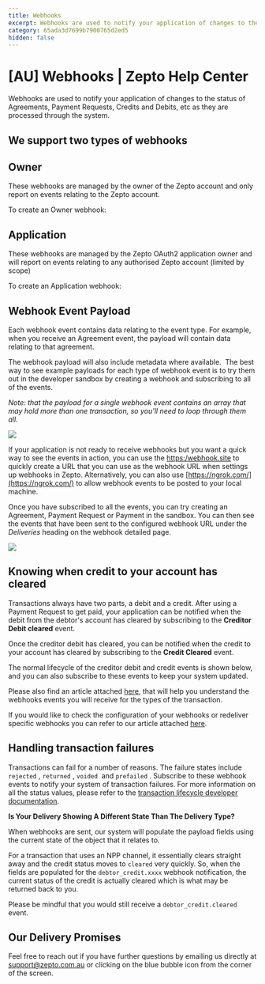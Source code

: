 ```yaml
---
title: Webhooks
excerpt: Webhooks are used to notify your application of changes to the status of Agreements, Payment Requests, Credits and Debits, etc as they are processed through the system
category: 65ada3d7699b7900765d2ed5
hidden: false
---
```


# [AU] Webhooks | Zepto Help Center
Webhooks are used to notify your application of changes to the status of Agreements, Payment Requests, Credits and Debits, etc as they are processed through the system.

We support two types of webhooks
--------------------------------

**Owner**
---------

These webhooks are managed by the owner of the Zepto account and only report on events relating to the Zepto account. 

To create an Owner webhook:

**Application**
---------------

These webhooks are managed by the Zepto OAuth2 application owner and will report on events relating to any authorised Zepto account (limited by scope)

To create an Application webhook:

**Webhook Event Payload**
-------------------------

Each webhook event contains data relating to the event type. For example, when you receive an Agreement event, the payload will contain data relating to that agreement.

The webhook payload will also include metadata where available.
​
The best way to see example payloads for each type of webhook event is to try them out in the developer sandbox by creating a webhook and subscribing to all of the events.

_Note: that the payload for a single webhook event contains an array that may hold more than one transaction, so you'll need to loop through them all._ 

[![](https://downloads.intercomcdn.com/i/o/145843405/df2ba5b7f1439a35a18922bc/Screen+Shot+2019-09-02+at+5.12.39+pm.png?expires=1619761494&signature=b741439eec1691a83101e70a890a96a4c2ac673ed1522753b2a24f3586ccf0d2)](https://downloads.intercomcdn.com/i/o/145843405/df2ba5b7f1439a35a18922bc/Screen+Shot+2019-09-02+at+5.12.39+pm.png?expires=1619761494&signature=b741439eec1691a83101e70a890a96a4c2ac673ed1522753b2a24f3586ccf0d2)

If your application is not ready to receive webhooks but you want a quick way to see the events in action, you can use the [https:/webhook.site](https://www.webhook.site/) to quickly create a URL that you can use as the webhook URL when settings up webhooks in Zepto. Alternatively, you can also use [https://ngrok.com/](https://ngrok.com/) to allow webhook events to be posted to your local machine.

Once you have subscribed to all the events, you can try creating an Agreement, Payment Request or Payment in the sandbox. You can then see the events that have been sent to the configured webhook URL under the _Deliveries_ heading on the webhook detailed page.

[![](https://downloads.intercomcdn.com/i/o/145842706/9127f96c7741b97ba6e617e2/Screen+Shot+2019-09-02+at+5.36.44+pm.png?expires=1619761494&signature=3639e0f59afdb79748b96b0934dbe5d2639b726d47313495e605692d0a3e1fe6)](https://downloads.intercomcdn.com/i/o/145842706/9127f96c7741b97ba6e617e2/Screen+Shot+2019-09-02+at+5.36.44+pm.png?expires=1619761494&signature=3639e0f59afdb79748b96b0934dbe5d2639b726d47313495e605692d0a3e1fe6)

**Knowing when credit to your account has cleared**
---------------------------------------------------

Transactions always have two parts, a debit and a credit. After using a Payment Request to get paid, your application can be notified when the debit from the debtor's account has cleared by subscribing to the **Creditor Debit cleared** event. 

Once the creditor debit has cleared, you can be notified when the credit to your account has cleared by subscribing to the **Credit Cleared** event.

The normal lifecycle of the creditor debit and credit events is shown below, and you can also subscribe to these events to keep your system updated.

Please also find an article attached [here](https://help.zepto.money/en/articles/4882892-webhook-event-flows), that will help you understand the webhooks events you will receive for the types of the transaction.

If you would like to check the configuration of your webhooks or redeliver specific webhooks you can refer to our article attached [here](https://help.zepto.money/en/articles/5806231-webhook-api-endpoints).

Handling transaction failures
-----------------------------

Transactions can fail for a number of reasons. The failure states include `rejected` , `returned` , `voided`  and `prefailed` . Subscribe to these webhook events to notify your system of transaction failures. For more information on all the status values, please refer to the [transaction lifecycle developer documentation](https://docs.zepto.money/#lifecycle).

**Is Your Delivery Showing A Different State Than The Delivery Type?**

When webhooks are sent, our system will populate the payload fields using the current state of the object that it relates to.

For a transaction that uses an NPP channel, it essentially clears straight away and the credit status moves to `cleared` very quickly. So, when the fields are populated for the `debtor_credit.xxxx` webhook notification, the current status of the credit is actually cleared which is what may be returned back to you.

Please be mindful that you would still receive a `debtor_credit.cleared` event.

Our Delivery Promises
---------------------

Feel free to reach out if you have further questions by emailing us directly at [support@zepto.com.au](mailto:support@zepto.com.au) or clicking on the blue bubble icon from the corner of the screen.